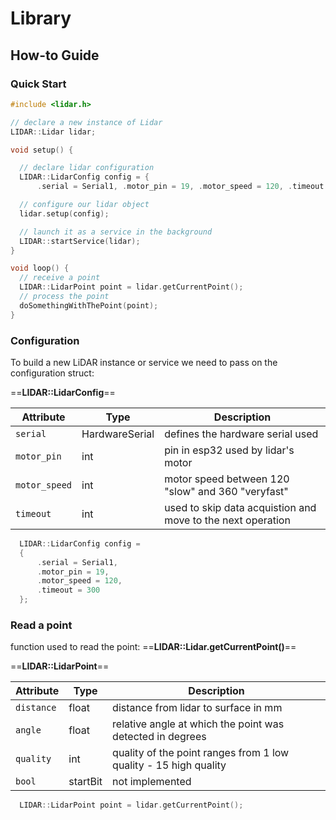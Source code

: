 # Library

## How-to Guide

### Quick Start

```c++ title="main.cpp"
#include <lidar.h>

// declare a new instance of Lidar
LIDAR::Lidar lidar;

void setup() {

  // declare lidar configuration
  LIDAR::LidarConfig config = {
      .serial = Serial1, .motor_pin = 19, .motor_speed = 120, .timeout = 300};

  // configure our lidar object
  lidar.setup(config);

  // launch it as a service in the background
  LIDAR::startService(lidar);
}

void loop() {
  // receive a point
  LIDAR::LidarPoint point = lidar.getCurrentPoint();
  // process the point
  doSomethingWithThePoint(point);
}
```

### Configuration

To build a new LiDAR instance or service we need to pass on the configuration struct:

==**LIDAR::LidarConfig**==

| Attribute     | Type           | Description                                                 |
| ------------- | -------------- | ----------------------------------------------------------- |
| `serial`      | HardwareSerial | defines the hardware serial used                            |
| `motor_pin`   | int            | pin in esp32 used by lidar's motor                          |
| `motor_speed` | int            | motor speed between 120 "slow" and 360 "veryfast"           |
| `timeout`     | int            | used to skip data acquistion and move to the next operation |

```c++ title="syntax"
  LIDAR::LidarConfig config =
  {
      .serial = Serial1,
      .motor_pin = 19,
      .motor_speed = 120,
      .timeout = 300
  };
```

### Read a point

function used to read the point: ==**LIDAR::Lidar.getCurrentPoint()**==

==**LIDAR::LidarPoint**==

| Attribute  | Type     | Description                                                      |
| ---------- | -------- | ---------------------------------------------------------------- |
| `distance` | float    | distance from lidar to surface in mm                             |
| `angle`    | float    | relative angle at which the point was detected in degrees        |
| `quality`  | int      | quality of the point ranges from 1 low quality - 15 high quality |
| `bool`     | startBit | not implemented                                                  |

```c++ title="syntax"
  LIDAR::LidarPoint point = lidar.getCurrentPoint();
```
